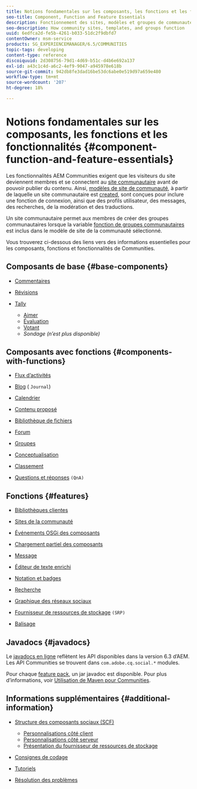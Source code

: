 ```yaml
---
title: Notions fondamentales sur les composants, les fonctions et les fonctionnalités
seo-title: Component, Function and Feature Essentials
description: Fonctionnement des sites, modèles et groupes de communautés
seo-description: How community sites, templates, and groups function
uuid: 6edfca2d-fe5b-4261-b033-51dc2f9dbfd7
contentOwner: msm-service
products: SG_EXPERIENCEMANAGER/6.5/COMMUNITIES
topic-tags: developing
content-type: reference
discoiquuid: 2d308756-79d1-4d69-b51c-d4b6e692a137
exl-id: a43c1c4d-a6c2-4ef9-9047-a945978e618b
source-git-commit: 942db8fe3dad16be53dc6abe0e519d97a659e480
workflow-type: tm+mt
source-wordcount: '207'
ht-degree: 18%

---
```


# Notions fondamentales sur les composants, les fonctions et les fonctionnalités  {#component-function-and-feature-essentials}

Les fonctionnalités AEM Communities exigent que les visiteurs du site deviennent membres et se connectent au [site communautaire](overview.md#communitiessites) avant de pouvoir publier du contenu. Ainsi, [modèles de site de communauté](sites.md), à partir de laquelle un site communautaire est [created](sites-console.md), sont conçues pour inclure une fonction de connexion, ainsi que des profils utilisateur, des messages, des recherches, de la modération et des traductions.

Un site communautaire permet aux membres de créer des groupes communautaires lorsque la variable [fonction de groupes communautaires](functions.md#groups-function) est inclus dans le modèle de site de la communauté sélectionné.

Vous trouverez ci-dessous des liens vers des informations essentielles pour les composants, fonctions et fonctionnalités de Communities.

## Composants de base {#base-components}

* [Commentaires](essentials-comments.md)
* [Révisions](reviews-basics.md)
* [Tally](tally.md)

   * [Aimer](essentials-liking.md)
   * [Évaluation](rating-basics.md)
   * [Votant](essentials-voting.md)
   * *Sondage (n’est plus disponible)*

## Composants avec fonctions {#components-with-functions}

* [Flux d’activités](essentials-activities.md)
* [Blog](blog-developer-basics.md) ( `Journal`)

* [Calendrier](calendar-basics-for-developers.md)
* [Contenu proposé](essentials-featured.md)
* [Bibliothèque de fichiers](essentials-file-library.md)
* [Forum](essentials-forum.md)
* [Groupes](essentials-groups.md)
* [Conceptualisation](ideation.md)
* [Classement](leaderboard.md)
* [Questions et réponses](qna-essentials.md) `(QnA)`

## Fonctions {#features}

* [Bibliothèques clientes](clientlibs.md)
* [Sites de la communauté](sites-for-developers.md)
* [Événements OSGi des composants](events.md)
* [Chargement partiel des composants](sideloading.md)
* [Message](essentials-messaging.md)
* [Éditeur de texte enrichi](rte.md)
* [Notation et badges](configure-scoring.md)
* [Recherche](search-implementation.md)
* [Graphique des réseaux sociaux](essentials-socialgraph.md)
* [Fournisseur de ressources de stockage](srp-and-ugc.md) `(SRP)`

* [Balisage](tag.md)

## Javadocs {#javadocs}

Le [javadocs en ligne](../../help/sites-developing/reference-materials.md) reflètent les API disponibles dans la version 6.3 d’AEM.
Les API Communities se trouvent dans `com.adobe.cq.social.*` modules.

Pour chaque [feature pack](deploy-communities.md#latestfeaturepack), un jar javadoc est disponible. Pour plus d’informations, voir [Utilisation de Maven pour Communities](maven.md#javadocs).

## Informations supplémentaires {#additional-information}

* [Structure des composants sociaux (SCF)](scf.md)

   * [Personnalisations côté client](client-customize.md)
   * [Personnalisations côté serveur](server-customize.md)
   * [Présentation du fournisseur de ressources de stockage](srp.md)

* [Consignes de codage](code-guide.md)
* [Tutoriels](tutorials.md)
* [Résolution des problèmes](troubleshooting.md)
